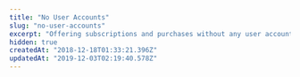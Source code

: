 ```yaml
---
title: "No User Accounts"
slug: "no-user-accounts"
excerpt: "Offering subscriptions and purchases without any user accounts"
hidden: true
createdAt: "2018-12-18T01:33:21.396Z"
updatedAt: "2019-12-03T02:19:40.578Z"
---
```

